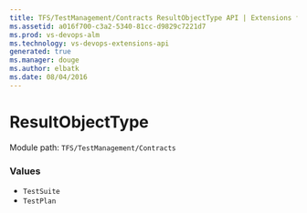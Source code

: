 ```yaml
---
title: TFS/TestManagement/Contracts ResultObjectType API | Extensions for Visual Studio Team Services
ms.assetid: a016f700-c3a2-5340-81cc-d9829c7221d7
ms.prod: vs-devops-alm
ms.technology: vs-devops-extensions-api
generated: true
ms.manager: douge
ms.author: elbatk
ms.date: 08/04/2016
---
```


# ResultObjectType

Module path: `TFS/TestManagement/Contracts`

### Values

* `TestSuite` 
* `TestPlan` 
